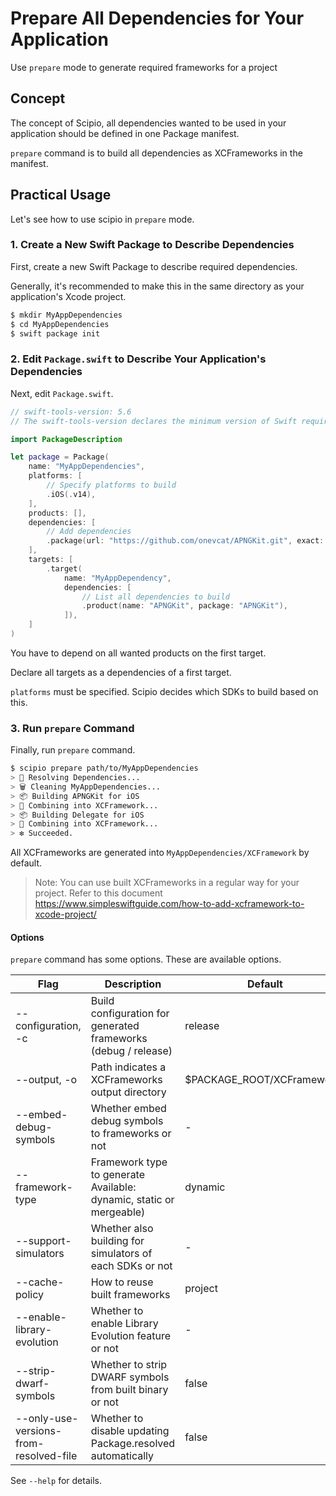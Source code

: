 # Prepare All Dependencies for Your Application

Use `prepare` mode to generate required frameworks for a project

## Concept

The concept of Scipio, all dependencies wanted to be used in your application should be defined in one Package manifest.

`prepare` command is to build all dependencies as XCFrameworks in the manifest.

## Practical Usage

Let's see how to use scipio in `prepare` mode.

### 1. Create a New Swift Package to Describe Dependencies

First, create a new Swift Package to describe required dependencies.

Generally, it's recommended to make this in the same directory as your application's Xcode project.

```bash
$ mkdir MyAppDependencies
$ cd MyAppDependencies
$ swift package init
```

### 2. Edit `Package.swift` to Describe Your Application's Dependencies

Next, edit `Package.swift`.

```swift
// swift-tools-version: 5.6
// The swift-tools-version declares the minimum version of Swift required to build this package.

import PackageDescription

let package = Package(
    name: "MyAppDependencies",
    platforms: [
        // Specify platforms to build
        .iOS(.v14),
    ],
    products: [],
    dependencies: [
        // Add dependencies
        .package(url: "https://github.com/onevcat/APNGKit.git", exact: "2.2.1"),
    ],
    targets: [
        .target(
            name: "MyAppDependency",
            dependencies: [
                // List all dependencies to build
                .product(name: "APNGKit", package: "APNGKit"),
            ]),
    ]
)

```

You have to depend on all wanted products on the first target.

Declare all targets as a dependencies of a first target.

`platforms` must be specified. Scipio decides which SDKs to build based on this.

### 3. Run `prepare` Command

Finally, run `prepare` command.

```bash
$ scipio prepare path/to/MyAppDependencies
> 🔁 Resolving Dependencies...
> 🗑️ Cleaning MyAppDependencies...
> 📦 Building APNGKit for iOS
> 🚀 Combining into XCFramework...
> 📦 Building Delegate for iOS
> 🚀 Combining into XCFramework...
> ❇️ Succeeded.
```

All XCFrameworks are generated into `MyAppDependencies/XCFramework` by default.

> Note: You can use built XCFrameworks in a regular way for your project. Refer to this document <https://www.simpleswiftguide.com/how-to-add-xcframework-to-xcode-project/>

#### Options

`prepare` command has some options. These are available options.

| Flag                                    | Description                                                         | Default                    |
|-----------------------------------------|---------------------------------------------------------------------|----------------------------|
| -\-configuration, -c                    | Build configuration for generated frameworks (debug / release)      | release                    |
| -\-output, -o                           | Path indicates a XCFrameworks output directory                      | $PACKAGE_ROOT/XCFrameworks |
| -\-embed-debug-symbols                  | Whether embed debug symbols to frameworks or not                    | -                          |
| -\-framework-type                       | Framework type to generate Available: dynamic, static or mergeable) | dynamic                    |
| -\-support-simulators                   | Whether also building for simulators of each SDKs or not            | -                          |
| -\-cache-policy                         | How to reuse built frameworks                                       | project                    |
| -\-enable-library-evolution             | Whether to enable Library Evolution feature or not                  | -                          |
| -\-strip-dwarf-symbols                  | Whether to strip DWARF symbols from built binary or not              | false                      |
| -\-only-use-versions-from-resolved-file | Whether to disable updating Package.resolved automatically          | false                      |


See `--help` for details.

